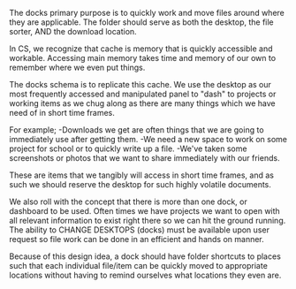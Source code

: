 The docks primary purpose is to quickly work and move files around where they are applicable. The folder should serve as both the desktop,
the file sorter, AND the download location. 

In CS, we recognize that cache is memory that is quickly accessible and workable. Accessing main memory takes time and memory of our own
to remember where we even put things. 

The docks schema is to replicate this cache. We use the desktop as our most frequently accessed and manipulated panel to "dash"
to projects or working items as we chug along as there are many things which we have need of in short time frames.

For example;
-Downloads we get are often things that we are going to immediately use after getting them. 
-We need a new space to work on some project for school or to quickly write up a file.
-We've taken some screenshots or photos that we want to share immediately with our friends. 

These are items that we tangibly will access in short time frames, and as such we should reserve the desktop for such highly volatile
documents. 

We also roll with the concept that there is more than one dock, or dashboard to be used. Often times we have projects we want to open with 
all relevant information to exist right there so we can hit the ground running. The ability to CHANGE DESKTOPS (docks) must be available
upon user request so file work can be done in an efficient and hands on manner. 

Because of this design idea, a dock should have folder shortcuts to places such that each individual file/item can be quickly moved to
appropriate locations without having to remind ourselves what locations they even are. 

